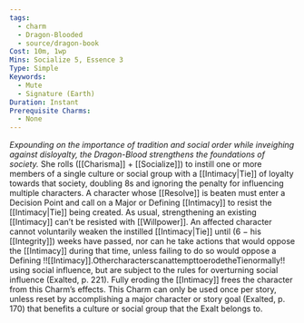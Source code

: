 ```yaml
---
tags:
  - charm
  - Dragon-Blooded
  - source/dragon-book
Cost: 10m, 1wp
Mins: Socialize 5, Essence 3
Type: Simple
Keywords:
  - Mute
  - Signature (Earth)
Duration: Instant
Prerequisite Charms:
  - None
---
```

*Expounding on the importance of tradition and social order while inveighing against disloyalty, the Dragon-Blood strengthens the foundations of society.*
She rolls ([[Charisma]] + [[Socialize]]) to instill one or more members of a single culture or social group with a [[Intimacy|Tie]] of loyalty towards that society, doubling 8s and ignoring the penalty for influencing multiple characters. A character whose [[Resolve]] is beaten must enter a Decision Point and call on a Major or Defining [[Intimacy]] to resist the [[Intimacy|Tie]] being created. As usual, strengthening an existing [[Intimacy]] can’t be resisted with [[Willpower]]. An affected character cannot voluntarily weaken the instilled [[Intimacy|Tie]] until (6 − his [[Integrity]]) weeks have passed, nor can he take actions that would oppose the [[Intimacy]] during that time, unless failing to do so would oppose a Defining !![[Intimacy]].OthercharacterscanattempttoerodetheTienormally!! using social influence, but are subject to the rules for overturning social influence (Exalted, p. 221). Fully eroding the [[Intimacy]] frees the character from this Charm’s effects. This Charm can only be used once per story, unless reset by accomplishing a major character or story goal (Exalted, p. 170) that benefits a culture or social group that the Exalt belongs to.